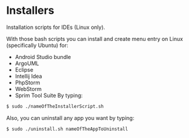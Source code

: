 # Installers
Installation scripts for IDEs (Linux only).

With those bash scripts you can install and create menu entry on Linux (specifically Ubuntu) for:
* Android Studio bundle
* ArgoUML
* Eclipse
* Intellij Idea
* PhpStorm
* WebStorm
* Sprim Tool Suite
By typing:

```bash
$ sudo ./nameOfTheInstallerScript.sh
```


Also, you can uninstall any app you want by typing:

```bash
$ sudo ./uninstall.sh nameOfTheAppToUninstall
```
